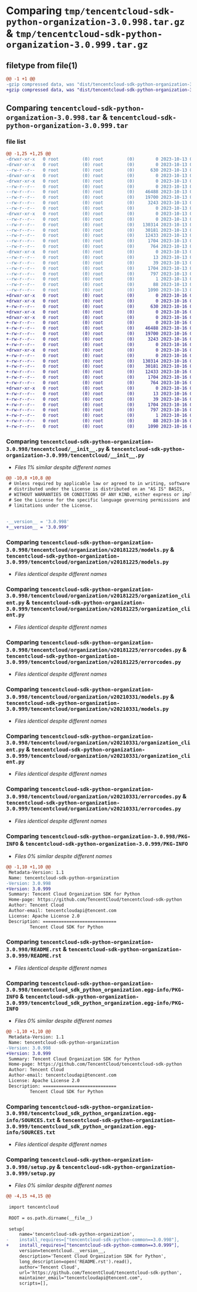 # Comparing `tmp/tencentcloud-sdk-python-organization-3.0.998.tar.gz` & `tmp/tencentcloud-sdk-python-organization-3.0.999.tar.gz`

## filetype from file(1)

```diff
@@ -1 +1 @@
-gzip compressed data, was "dist/tencentcloud-sdk-python-organization-3.0.998.tar", last modified: Fri Oct 13 00:33:26 2023, max compression
+gzip compressed data, was "dist/tencentcloud-sdk-python-organization-3.0.999.tar", last modified: Mon Oct 16 00:32:39 2023, max compression
```

## Comparing `tencentcloud-sdk-python-organization-3.0.998.tar` & `tencentcloud-sdk-python-organization-3.0.999.tar`

### file list

```diff
@@ -1,25 +1,25 @@
-drwxr-xr-x   0 root         (0) root         (0)        0 2023-10-13 00:33:26.000000 tencentcloud-sdk-python-organization-3.0.998/
-drwxr-xr-x   0 root         (0) root         (0)        0 2023-10-13 00:33:26.000000 tencentcloud-sdk-python-organization-3.0.998/tencentcloud/
--rw-r--r--   0 root         (0) root         (0)      630 2023-10-13 00:33:26.000000 tencentcloud-sdk-python-organization-3.0.998/tencentcloud/__init__.py
-drwxr-xr-x   0 root         (0) root         (0)        0 2023-10-13 00:33:26.000000 tencentcloud-sdk-python-organization-3.0.998/tencentcloud/organization/
-drwxr-xr-x   0 root         (0) root         (0)        0 2023-10-13 00:33:26.000000 tencentcloud-sdk-python-organization-3.0.998/tencentcloud/organization/v20181225/
--rw-r--r--   0 root         (0) root         (0)        0 2023-10-13 00:33:26.000000 tencentcloud-sdk-python-organization-3.0.998/tencentcloud/organization/v20181225/__init__.py
--rw-r--r--   0 root         (0) root         (0)    46488 2023-10-13 00:33:26.000000 tencentcloud-sdk-python-organization-3.0.998/tencentcloud/organization/v20181225/models.py
--rw-r--r--   0 root         (0) root         (0)    19700 2023-10-13 00:33:26.000000 tencentcloud-sdk-python-organization-3.0.998/tencentcloud/organization/v20181225/organization_client.py
--rw-r--r--   0 root         (0) root         (0)     3243 2023-10-13 00:33:26.000000 tencentcloud-sdk-python-organization-3.0.998/tencentcloud/organization/v20181225/errorcodes.py
--rw-r--r--   0 root         (0) root         (0)        0 2023-10-13 00:33:26.000000 tencentcloud-sdk-python-organization-3.0.998/tencentcloud/organization/__init__.py
-drwxr-xr-x   0 root         (0) root         (0)        0 2023-10-13 00:33:26.000000 tencentcloud-sdk-python-organization-3.0.998/tencentcloud/organization/v20210331/
--rw-r--r--   0 root         (0) root         (0)        0 2023-10-13 00:33:26.000000 tencentcloud-sdk-python-organization-3.0.998/tencentcloud/organization/v20210331/__init__.py
--rw-r--r--   0 root         (0) root         (0)   130314 2023-10-13 00:33:26.000000 tencentcloud-sdk-python-organization-3.0.998/tencentcloud/organization/v20210331/models.py
--rw-r--r--   0 root         (0) root         (0)    30181 2023-10-13 00:33:26.000000 tencentcloud-sdk-python-organization-3.0.998/tencentcloud/organization/v20210331/organization_client.py
--rw-r--r--   0 root         (0) root         (0)    12433 2023-10-13 00:33:26.000000 tencentcloud-sdk-python-organization-3.0.998/tencentcloud/organization/v20210331/errorcodes.py
--rw-r--r--   0 root         (0) root         (0)     1704 2023-10-13 00:33:26.000000 tencentcloud-sdk-python-organization-3.0.998/PKG-INFO
--rw-r--r--   0 root         (0) root         (0)      764 2023-10-13 00:33:26.000000 tencentcloud-sdk-python-organization-3.0.998/README.rst
-drwxr-xr-x   0 root         (0) root         (0)        0 2023-10-13 00:33:26.000000 tencentcloud-sdk-python-organization-3.0.998/tencentcloud_sdk_python_organization.egg-info/
--rw-r--r--   0 root         (0) root         (0)       13 2023-10-13 00:33:26.000000 tencentcloud-sdk-python-organization-3.0.998/tencentcloud_sdk_python_organization.egg-info/top_level.txt
--rw-r--r--   0 root         (0) root         (0)       39 2023-10-13 00:33:26.000000 tencentcloud-sdk-python-organization-3.0.998/tencentcloud_sdk_python_organization.egg-info/requires.txt
--rw-r--r--   0 root         (0) root         (0)     1704 2023-10-13 00:33:26.000000 tencentcloud-sdk-python-organization-3.0.998/tencentcloud_sdk_python_organization.egg-info/PKG-INFO
--rw-r--r--   0 root         (0) root         (0)      797 2023-10-13 00:33:26.000000 tencentcloud-sdk-python-organization-3.0.998/tencentcloud_sdk_python_organization.egg-info/SOURCES.txt
--rw-r--r--   0 root         (0) root         (0)        1 2023-10-13 00:33:26.000000 tencentcloud-sdk-python-organization-3.0.998/tencentcloud_sdk_python_organization.egg-info/dependency_links.txt
--rw-r--r--   0 root         (0) root         (0)       88 2023-10-13 00:33:26.000000 tencentcloud-sdk-python-organization-3.0.998/setup.cfg
--rw-r--r--   0 root         (0) root         (0)     1090 2023-10-13 00:33:26.000000 tencentcloud-sdk-python-organization-3.0.998/setup.py
+drwxr-xr-x   0 root         (0) root         (0)        0 2023-10-16 00:32:39.000000 tencentcloud-sdk-python-organization-3.0.999/
+drwxr-xr-x   0 root         (0) root         (0)        0 2023-10-16 00:32:39.000000 tencentcloud-sdk-python-organization-3.0.999/tencentcloud/
+-rw-r--r--   0 root         (0) root         (0)      630 2023-10-16 00:32:39.000000 tencentcloud-sdk-python-organization-3.0.999/tencentcloud/__init__.py
+drwxr-xr-x   0 root         (0) root         (0)        0 2023-10-16 00:32:39.000000 tencentcloud-sdk-python-organization-3.0.999/tencentcloud/organization/
+drwxr-xr-x   0 root         (0) root         (0)        0 2023-10-16 00:32:39.000000 tencentcloud-sdk-python-organization-3.0.999/tencentcloud/organization/v20181225/
+-rw-r--r--   0 root         (0) root         (0)        0 2023-10-16 00:32:39.000000 tencentcloud-sdk-python-organization-3.0.999/tencentcloud/organization/v20181225/__init__.py
+-rw-r--r--   0 root         (0) root         (0)    46488 2023-10-16 00:32:39.000000 tencentcloud-sdk-python-organization-3.0.999/tencentcloud/organization/v20181225/models.py
+-rw-r--r--   0 root         (0) root         (0)    19700 2023-10-16 00:32:39.000000 tencentcloud-sdk-python-organization-3.0.999/tencentcloud/organization/v20181225/organization_client.py
+-rw-r--r--   0 root         (0) root         (0)     3243 2023-10-16 00:32:39.000000 tencentcloud-sdk-python-organization-3.0.999/tencentcloud/organization/v20181225/errorcodes.py
+-rw-r--r--   0 root         (0) root         (0)        0 2023-10-16 00:32:39.000000 tencentcloud-sdk-python-organization-3.0.999/tencentcloud/organization/__init__.py
+drwxr-xr-x   0 root         (0) root         (0)        0 2023-10-16 00:32:39.000000 tencentcloud-sdk-python-organization-3.0.999/tencentcloud/organization/v20210331/
+-rw-r--r--   0 root         (0) root         (0)        0 2023-10-16 00:32:39.000000 tencentcloud-sdk-python-organization-3.0.999/tencentcloud/organization/v20210331/__init__.py
+-rw-r--r--   0 root         (0) root         (0)   130314 2023-10-16 00:32:39.000000 tencentcloud-sdk-python-organization-3.0.999/tencentcloud/organization/v20210331/models.py
+-rw-r--r--   0 root         (0) root         (0)    30181 2023-10-16 00:32:39.000000 tencentcloud-sdk-python-organization-3.0.999/tencentcloud/organization/v20210331/organization_client.py
+-rw-r--r--   0 root         (0) root         (0)    12433 2023-10-16 00:32:39.000000 tencentcloud-sdk-python-organization-3.0.999/tencentcloud/organization/v20210331/errorcodes.py
+-rw-r--r--   0 root         (0) root         (0)     1704 2023-10-16 00:32:39.000000 tencentcloud-sdk-python-organization-3.0.999/PKG-INFO
+-rw-r--r--   0 root         (0) root         (0)      764 2023-10-16 00:32:39.000000 tencentcloud-sdk-python-organization-3.0.999/README.rst
+drwxr-xr-x   0 root         (0) root         (0)        0 2023-10-16 00:32:39.000000 tencentcloud-sdk-python-organization-3.0.999/tencentcloud_sdk_python_organization.egg-info/
+-rw-r--r--   0 root         (0) root         (0)       13 2023-10-16 00:32:39.000000 tencentcloud-sdk-python-organization-3.0.999/tencentcloud_sdk_python_organization.egg-info/top_level.txt
+-rw-r--r--   0 root         (0) root         (0)       39 2023-10-16 00:32:39.000000 tencentcloud-sdk-python-organization-3.0.999/tencentcloud_sdk_python_organization.egg-info/requires.txt
+-rw-r--r--   0 root         (0) root         (0)     1704 2023-10-16 00:32:39.000000 tencentcloud-sdk-python-organization-3.0.999/tencentcloud_sdk_python_organization.egg-info/PKG-INFO
+-rw-r--r--   0 root         (0) root         (0)      797 2023-10-16 00:32:39.000000 tencentcloud-sdk-python-organization-3.0.999/tencentcloud_sdk_python_organization.egg-info/SOURCES.txt
+-rw-r--r--   0 root         (0) root         (0)        1 2023-10-16 00:32:39.000000 tencentcloud-sdk-python-organization-3.0.999/tencentcloud_sdk_python_organization.egg-info/dependency_links.txt
+-rw-r--r--   0 root         (0) root         (0)       88 2023-10-16 00:32:39.000000 tencentcloud-sdk-python-organization-3.0.999/setup.cfg
+-rw-r--r--   0 root         (0) root         (0)     1090 2023-10-16 00:32:39.000000 tencentcloud-sdk-python-organization-3.0.999/setup.py
```

### Comparing `tencentcloud-sdk-python-organization-3.0.998/tencentcloud/__init__.py` & `tencentcloud-sdk-python-organization-3.0.999/tencentcloud/__init__.py`

 * *Files 1% similar despite different names*

```diff
@@ -10,8 +10,8 @@
 # Unless required by applicable law or agreed to in writing, software
 # distributed under the License is distributed on an "AS IS" BASIS,
 # WITHOUT WARRANTIES OR CONDITIONS OF ANY KIND, either express or implied.
 # See the License for the specific language governing permissions and
 # limitations under the License.
 
 
-__version__ = '3.0.998'
+__version__ = '3.0.999'
```

### Comparing `tencentcloud-sdk-python-organization-3.0.998/tencentcloud/organization/v20181225/models.py` & `tencentcloud-sdk-python-organization-3.0.999/tencentcloud/organization/v20181225/models.py`

 * *Files identical despite different names*

### Comparing `tencentcloud-sdk-python-organization-3.0.998/tencentcloud/organization/v20181225/organization_client.py` & `tencentcloud-sdk-python-organization-3.0.999/tencentcloud/organization/v20181225/organization_client.py`

 * *Files identical despite different names*

### Comparing `tencentcloud-sdk-python-organization-3.0.998/tencentcloud/organization/v20181225/errorcodes.py` & `tencentcloud-sdk-python-organization-3.0.999/tencentcloud/organization/v20181225/errorcodes.py`

 * *Files identical despite different names*

### Comparing `tencentcloud-sdk-python-organization-3.0.998/tencentcloud/organization/v20210331/models.py` & `tencentcloud-sdk-python-organization-3.0.999/tencentcloud/organization/v20210331/models.py`

 * *Files identical despite different names*

### Comparing `tencentcloud-sdk-python-organization-3.0.998/tencentcloud/organization/v20210331/organization_client.py` & `tencentcloud-sdk-python-organization-3.0.999/tencentcloud/organization/v20210331/organization_client.py`

 * *Files identical despite different names*

### Comparing `tencentcloud-sdk-python-organization-3.0.998/tencentcloud/organization/v20210331/errorcodes.py` & `tencentcloud-sdk-python-organization-3.0.999/tencentcloud/organization/v20210331/errorcodes.py`

 * *Files identical despite different names*

### Comparing `tencentcloud-sdk-python-organization-3.0.998/PKG-INFO` & `tencentcloud-sdk-python-organization-3.0.999/PKG-INFO`

 * *Files 0% similar despite different names*

```diff
@@ -1,10 +1,10 @@
 Metadata-Version: 1.1
 Name: tencentcloud-sdk-python-organization
-Version: 3.0.998
+Version: 3.0.999
 Summary: Tencent Cloud Organization SDK for Python
 Home-page: https://github.com/TencentCloud/tencentcloud-sdk-python
 Author: Tencent Cloud
 Author-email: tencentcloudapi@tencent.com
 License: Apache License 2.0
 Description: ============================
         Tencent Cloud SDK for Python
```

### Comparing `tencentcloud-sdk-python-organization-3.0.998/README.rst` & `tencentcloud-sdk-python-organization-3.0.999/README.rst`

 * *Files identical despite different names*

### Comparing `tencentcloud-sdk-python-organization-3.0.998/tencentcloud_sdk_python_organization.egg-info/PKG-INFO` & `tencentcloud-sdk-python-organization-3.0.999/tencentcloud_sdk_python_organization.egg-info/PKG-INFO`

 * *Files 0% similar despite different names*

```diff
@@ -1,10 +1,10 @@
 Metadata-Version: 1.1
 Name: tencentcloud-sdk-python-organization
-Version: 3.0.998
+Version: 3.0.999
 Summary: Tencent Cloud Organization SDK for Python
 Home-page: https://github.com/TencentCloud/tencentcloud-sdk-python
 Author: Tencent Cloud
 Author-email: tencentcloudapi@tencent.com
 License: Apache License 2.0
 Description: ============================
         Tencent Cloud SDK for Python
```

### Comparing `tencentcloud-sdk-python-organization-3.0.998/tencentcloud_sdk_python_organization.egg-info/SOURCES.txt` & `tencentcloud-sdk-python-organization-3.0.999/tencentcloud_sdk_python_organization.egg-info/SOURCES.txt`

 * *Files identical despite different names*

### Comparing `tencentcloud-sdk-python-organization-3.0.998/setup.py` & `tencentcloud-sdk-python-organization-3.0.999/setup.py`

 * *Files 0% similar despite different names*

```diff
@@ -4,15 +4,15 @@
 
 import tencentcloud
 
 ROOT = os.path.dirname(__file__)
 
 setup(
     name='tencentcloud-sdk-python-organization',
-    install_requires=["tencentcloud-sdk-python-common==3.0.998"],
+    install_requires=["tencentcloud-sdk-python-common==3.0.999"],
     version=tencentcloud.__version__,
     description='Tencent Cloud Organization SDK for Python',
     long_description=open('README.rst').read(),
     author='Tencent Cloud',
     url='https://github.com/TencentCloud/tencentcloud-sdk-python',
     maintainer_email="tencentcloudapi@tencent.com",
     scripts=[],
```

